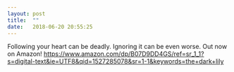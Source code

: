 ```yaml
---
layout: post
title:  ""
date:   2018-06-20 20:55:25
---
```

Following your heart can be deadly. Ignoring it can be even worse. Out now on Amazon!
https://www.amazon.com/dp/B07D9DD4GS/ref=sr_1_1?s=digital-text&ie=UTF8&qid=1527285078&sr=1-1&keywords=the+dark+lily

